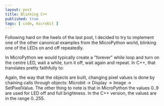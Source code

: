 ```yaml
---
layout: post
title: Blinking C++
published: true
tags: [ code, microbit ]
---
```


Following hard on the heels of the last post, I decided to try to implement one of the
other canonical examples from the MicroPython world, blinking one of the LEDs on and off
repeatedly.

In MicroPython we would typically create a "forever" while loop and turn on the centre LED,
wait a while, turn it off, wait again and repeat. In C++, that translates pretty faithfully to:

<script src="https://gist.github.com/deejaygraham/76e2bf80980db73e3396ab233d360e60.js"></script>

Again, the way that the objects are built, changing pixel values is done by chaining
calls through objects: Microbit -> Display -> Image -> SetPixelValue. The other thing to
note is that in MicroPython the values 0..9 are used for LED off and full brightness.
In the C++ version, the values are in the range 0..255.
